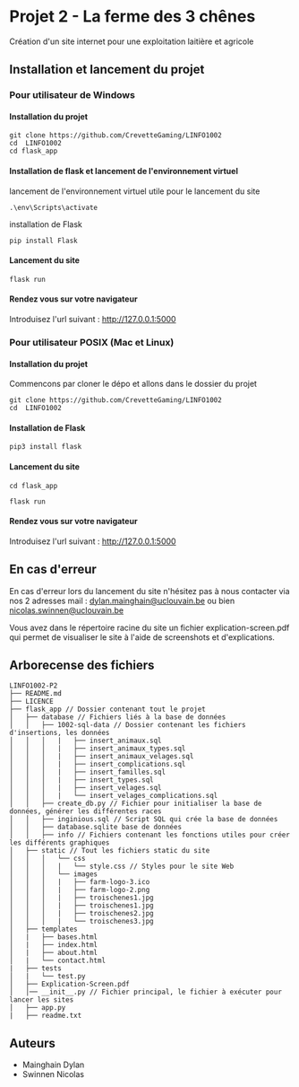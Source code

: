 # Projet 2 - La ferme des 3 chênes

Création d'un site internet pour une exploitation laitière et agricole

## Installation et lancement du projet

### Pour utilisateur de Windows

#### Installation du projet

```
git clone https://github.com/CrevetteGaming/LINFO1002
cd  LINFO1002
cd flask_app
```

#### Installation de flask et lancement de l'environnement virtuel

lancement de l'environnement virtuel utile pour le lancement du site

```
.\env\Scripts\activate
```

installation de Flask

```
pip install Flask
```

#### Lancement du site

```
flask run
```

#### Rendez vous sur votre navigateur

Introduisez l'url suivant : http://127.0.0.1:5000


### Pour utilisateur POSIX (Mac et Linux)

#### Installation du projet

Commencons par cloner le dépo et allons dans le dossier du projet

```
git clone https://github.com/CrevetteGaming/LINFO1002
cd  LINFO1002
```

#### Installation de Flask

```
pip3 install flask
```

#### Lancement du site

```
cd flask_app
```

```
flask run
```

#### Rendez vous sur votre navigateur

Introduisez l'url suivant : http://127.0.0.1:5000


## En cas d'erreur

En cas d'erreur lors du lancement du site n'hésitez pas à nous contacter via nos 2 adresses mail : dylan.mainghain@uclouvain.be ou bien nicolas.swinnen@uclouvain.be 

Vous avez dans le répertoire racine du site un fichier explication-screen.pdf qui permet de visualiser le site à l'aide de screenshots et d'explications.

## Arborecense des fichiers
```
LINFO1002-P2
├── README.md
├── LICENCE
├── flask_app // Dossier contenant tout le projet
│   ├── database // Fichiers liés à la base de données
│   │   ├── 1002-sql-data // Dossier contenant les fichiers d'insertions, les données
│   │   │   |   ├── insert_animaux.sql
│   │   │   |   ├── insert_animaux_types.sql
│   │   │   |   ├── insert_animaux_velages.sql
│   │   │   |   ├── insert_complications.sql
│   │   │   |   ├── insert_familles.sql
│   │   │   |   ├── insert_types.sql
│   │   │   |   ├── insert_velages.sql
│   │   │   |   └── insert_velages_complications.sql
│   │   ├── create_db.py // Fichier pour initialiser la base de données, générer les différentes races
│   │   ├── inginious.sql // Script SQL qui crée la base de données
│   │   ├── database.sqlite base de données 
│   │   ├── info // Fichiers contenant les fonctions utiles pour créer les différents graphiques
│   ├── static // Tout les fichiers static du site
│   │   │   └── css 
│   │   │   |   └── style.css // Styles pour le site Web
│   │   │   └── images
│   │   │   |   ├── farm-logo-3.ico
│   │   │   |   ├── farm-logo-2.png
│   │   │   |   ├── troischenes1.jpg
│   │   │   |   ├── troischenes1.jpg
│   │   │   |   ├── troischenes2.jpg
│   │   │   |   └── troischenes3.jpg
│   ├── templates
│   |   ├── bases.html
│   |   ├── index.html
│   |   ├── about.html
│   |   └── contact.html
|   ├── tests
│   |   └── test.py
│   ├── Explication-Screen.pdf
│   │── __init__.py // Fichier principal, le fichier à exécuter pour lancer les sites
│   ├── app.py 
|   ├── readme.txt

```

## Auteurs

- Mainghain Dylan
- Swinnen Nicolas
